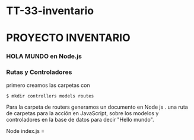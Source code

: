 # TT-33-inventario
# PROYECTO INVENTARIO
### HOLA MUNDO en Node.js

### Rutas y Controladores 

primero creamos las carpetas con
```
$ mkdir controllers models routes
```

Para la carpeta de routers generamos un documento en Node js  . una ruta de carpetas para la acción en JavaScript, sobre los modelos y controladores en la base de datos para decir "Hello mundo".


Node index.js = 
